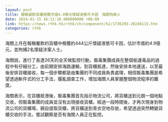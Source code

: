```yaml
---
layout: post
title: 報稱餐飲貨櫃檢獲市值4.9億元懷疑液態可卡因　海關拘兩人
date: 2024-01-15 16:11:18.000000000 +08:00
link: https://news.rthk.hk/rthk/ch/component/k2/1736293-20240115.htm
categories: rthk
---
```


海關上月在報稱餐飲的貨櫃中檢獲約444公斤懷疑液態可卡因，估計市值約4.9億元，並拘捕2名懷疑涉案人士。

海關說，進行了長達26天的全天候監控行動，販毒集團成員在整個偷運毒品的過程中有仔細分工，由前期安排海路運輸，到貨櫃抵達，然後安排本地運送，以至最後安排貨櫃接收，每一個步驟都是由集團的不同成員負責處理，相信販毒集團是希望透過斬件式的分工手法，擾亂調查工作，增加海關人員掌握整個物流程序的難度。

海關表示，在貨櫃抵港後，販毒集團首先指示物流公司，將貨櫃送到元朗一個地點交收，但販毒集團的成員並沒有出現接收貨櫃，經過一段時間後，才再次現身到物流公司的貨櫃場，親自提取貨櫃，將貨櫃送到青衣空地存放，希望透過突然轉變貨櫃交收的手法，嘗試觀察是否有海關人員正在監控。
